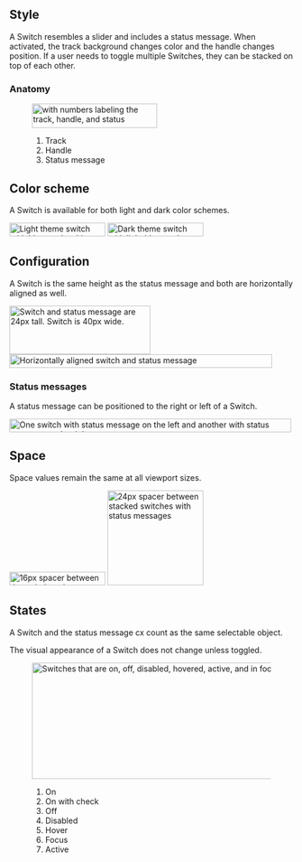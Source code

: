 ## Style

A Switch resembles a slider and includes a status message. When activated, the track background changes color and the handle changes position. If a user needs to toggle multiple Switches, they can be stacked on top of each other.

### Anatomy

<figure>
  <uxdot-example color-palette="lightest" width-adjustment="222px">
    <img alt="with numbers labeling the track, handle, and status message"
         src="../switch-anatomy.svg"
         width="222"
         height="43">
  </uxdot-example>
  <figcaption>
    <ol>
      <li>Track</li>
      <li>Handle</li>
      <li>Status message</li>
    </ol>
  </figcaption>
</figure>

## Color scheme

<a id="theme"></a>

A Switch is available for both light and dark color schemes.

<div class="grid xs-two-columns">
  <uxdot-example color-palette="lightest" width-adjustment="170px">
    <img alt="Light theme switch with blue track, white handle, and black text"
         src="../switch-theme-light.svg"
         width="170"
         height="24">
  </uxdot-example>

  <uxdot-example color-palette="darkest" width-adjustment="170px">
    <img alt="Dark theme switch with light blue track, black handle, and white text"
         src="../switch-theme-dark.svg"
         width="170"
         height="24">
  </uxdot-example>
</div>

## Configuration

A Switch is the same height as the status message and both are horizontally aligned as well.

<div class="grid xs-two-columns">
  <uxdot-example color-palette="lightest" width-adjustment="250px">
    <img alt="Switch and status message are 24px tall. Switch is 40px wide."
         src="../switch-configuration-height.svg"
         width="250"
         height="86">
  </uxdot-example>

  <uxdot-example color-palette="lightest" width-adjustment="466px">
    <img alt="Horizontally aligned switch and status message"
         src="../switch-configuration-alignment.svg"
         width="466"
         height="24">
  </uxdot-example>
</div>

### Status messages

A status message can be positioned to the right or left of a Switch.

<uxdot-example color-palette="lightest" width-adjustment="500px">
  <img alt="One switch with status message on the left and another with status message on the right"
       src="../switch-status-message.svg"
       width="500"
       height="24">
</uxdot-example>

## Space

Space values remain the same at all viewport sizes.

<uxdot-example color-palette="lightest" width-adjustment="170px">
  <img alt="16px spacer between the switch and status message"
       src="../switch-space-individual.svg"
       width="170"
       height="24">
</uxdot-example>

<uxdot-example color-palette="lightest" width-adjustment="170px">
  <img alt="24px spacer between stacked switches with status messages"
       src="../switch-space-stack.svg"
       width="170"
       height="168">
</uxdot-example>

## States

A Switch and the status message cx count as the same selectable object.

<rh-alert state="info">
 <p>The visual appearance of a Switch does not change unless toggled.</p>
</rh-alert>

<figure>
  <uxdot-example color-palette="lightest" width-adjustment="872px">
    <img alt="Switches that are on, off, disabled, hovered, active, and in focus"
         src="../switch-states.svg"
         width="872"
         height="206">
  </uxdot-example>
  <figcaption>
    <ol>
      <li>On</li>
      <li>On with check</li>
      <li>Off</li>
      <li>Disabled</li>
      <li>Hover</li>
      <li>Focus</li>
      <li>Active</li>
    </ol>
  </figcaption>
</figure>
